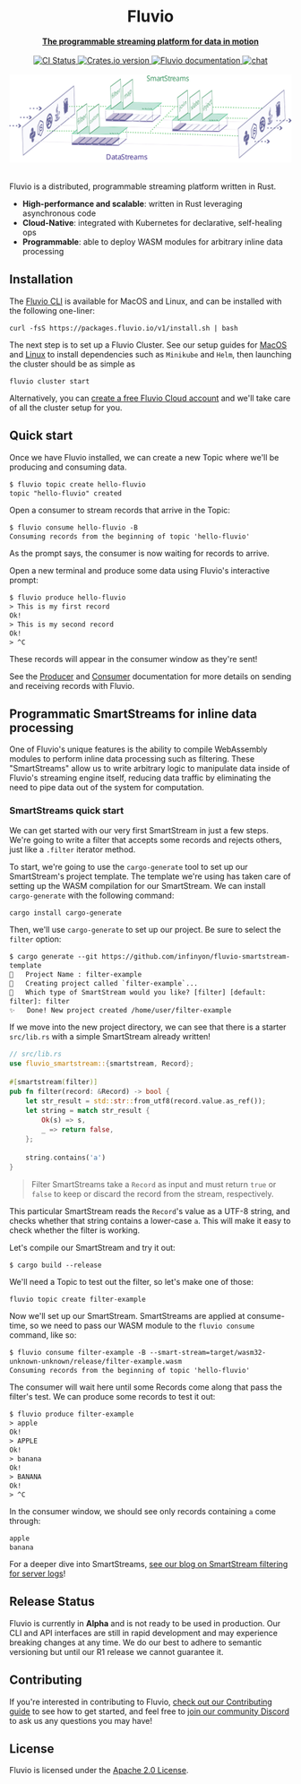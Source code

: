 <div align="center">
<h1>Fluvio</h1>

<a href="https://fluvio.io" target="_blank">
<strong>The programmable streaming platform for data in motion</strong>
</a>

<br>
<br>

<div>
<!-- CI status -->
<a href="https://github.com/infinyon/fluvio/actions">
<img src="https://github.com/infinyon/fluvio/workflows/CI/badge.svg" alt="CI Status" />
</a>

<!-- Crates.io badge -->
<a href="https://crates.io/crates/fluvio">
<img src="https://img.shields.io/crates/v/fluvio?style=flat" alt="Crates.io version" />
</a>

<!-- docs.rs docs -->
<a href="https://docs.rs/fluvio">
<img src="https://docs.rs/fluvio/badge.svg" alt="Fluvio documentation" />
</a>

<!-- Discord invitation -->
<a href="https://discordapp.com/invite/bBG2dTz">
<img src="https://img.shields.io/discord/695712741381636168.svg?logo=discord&style=flat" alt="chat" />
</a>
</div>

<br>

<a href="https://fluvio.io">
<img src=".github/assets/fluvio-overview.svg" alt="A visual of a data pipeline with filter, map, and other streaming operations" />
</a>

<br>
<br>
</div>

Fluvio is a distributed, programmable streaming platform written in Rust.

- **High-performance and scalable**: written in Rust leveraging asynchronous code
- **Cloud-Native**: integrated with Kubernetes for declarative, self-healing ops
- **Programmable**: able to deploy WASM modules for arbitrary inline data processing

## Installation

The [Fluvio CLI] is available for MacOS and Linux, and can be installed with the following one-liner:

[Fluvio CLI]: https://fluvio.io/download

```
curl -fsS https://packages.fluvio.io/v1/install.sh | bash
```

The next step is to set up a Fluvio Cluster. See our setup guides for
[MacOS] and [Linux] to install dependencies such as `Minikube` and `Helm`,
then launching the cluster should be as simple as

[MacOS]: https://fluvio.io/docs/getting-started/mac
[Linux]: https://fluvio.io/docs/getting-started/linux

```
fluvio cluster start
```

Alternatively, you can [create a free Fluvio Cloud account] and we'll take care of
all the cluster setup for you.

[create a free Fluvio Cloud account]: https://cloud.fluvio.io

## Quick start

Once we have Fluvio installed, we can create a new Topic where we'll
be producing and consuming data.

```
$ fluvio topic create hello-fluvio
topic "hello-fluvio" created
```

Open a consumer to stream records that arrive in the Topic:

```
$ fluvio consume hello-fluvio -B
Consuming records from the beginning of topic 'hello-fluvio'
```

As the prompt says, the consumer is now waiting for records to arrive.

Open a new terminal and produce some data using Fluvio's interactive prompt:

```
$ fluvio produce hello-fluvio
> This is my first record
Ok!
> This is my second record
Ok!
> ^C
```

These records will appear in the consumer window as they're sent!

See the [Producer] and [Consumer] documentation for more details on
sending and receiving records with Fluvio.

[Producer]: https://www.fluvio.io/cli/commands/produce/
[Consumer]: https://www.fluvio.io/cli/commands/consume/

## Programmatic SmartStreams for inline data processing

One of Fluvio's unique features is the ability to compile WebAssembly
modules to perform inline data processing such as filtering. These
"SmartStreams" allow us to write arbitrary logic to manipulate data
inside of Fluvio's streaming engine itself, reducing data traffic
by eliminating the need to pipe data out of the system for computation.

### SmartStreams quick start

We can get started with our very first SmartStream in just a few steps.
We're going to write a filter that accepts some records and rejects
others, just like a `.filter` iterator method.

To start, we're going to use the `cargo-generate` tool to set up our
SmartStream's project template. The template we're using has taken care
of setting up the WASM compilation for our SmartStream. We can install
`cargo-generate` with the following command:

```
cargo install cargo-generate
```

Then, we'll use `cargo-generate` to set up our project. Be sure to
select the `filter` option:

```
$ cargo generate --git https://github.com/infinyon/fluvio-smartstream-template
🤷   Project Name : filter-example
🔧   Creating project called `filter-example`...
🤷   Which type of SmartStream would you like? [filter] [default: filter]: filter
✨   Done! New project created /home/user/filter-example
```

If we move into the new project directory, we can see that there is a starter
`src/lib.rs` with a simple SmartStream already written!

```rust
// src/lib.rs
use fluvio_smartstream::{smartstream, Record};

#[smartstream(filter)]
pub fn filter(record: &Record) -> bool {
    let str_result = std::str::from_utf8(record.value.as_ref());
    let string = match str_result {
        Ok(s) => s,
        _ => return false,
    };

    string.contains('a')
}
```

> Filter SmartStreams take a `Record` as input and must return `true` or `false`
> to keep or discard the record from the stream, respectively.

This particular SmartStream reads the `Record`'s value as a UTF-8 string,
and checks whether that string contains a lower-case `a`. This will make it easy to check
whether the filter is working.

Let's compile our SmartStream and try it out:

```
$ cargo build --release
```

We'll need a Topic to test out the filter, so let's make one of those:

```
fluvio topic create filter-example
```

Now we'll set up our SmartStream. SmartStreams are applied at consume-time, so we
need to pass our WASM module to the `fluvio consume` command, like so:

```
$ fluvio consume filter-example -B --smart-stream=target/wasm32-unknown-unknown/release/filter-example.wasm
Consuming records from the beginning of topic 'hello-fluvio'
```

The consumer will wait here until some Records come along that pass the filter's test.
We can produce some records to test it out:

```
$ fluvio produce filter-example
> apple
Ok!
> APPLE
Ok!
> banana
Ok!
> BANANA
Ok!
> ^C
```

In the consumer window, we should see only records containing `a` come through:

```
apple
banana
```

For a deeper dive into SmartStreams, [see our blog on SmartStream filtering for server logs]!

[see our blog on SmartStream filtering for server logs]: https://www.infinyon.com/blog/2021/06/smartstream-filters/

## Release Status

Fluvio is currently in **Alpha** and is not ready to be used in production.
Our CLI and API interfaces are still in rapid development and may experience
breaking changes at any time. We do our best to adhere to semantic versioning
but until our R1 release we cannot guarantee it.

## Contributing

If you're interested in contributing to Fluvio, [check out our Contributing guide]
to see how to get started, and feel free to [join our community Discord] to ask us
any questions you may have!

[check out our Contributing guide]: ./CONTRIBUTING.md
[join our Community Discord]: https://discordapp.com/invite/bBG2dTz

## License

Fluvio is licensed under the [Apache 2.0 License].

[Apache 2.0 License]: ./LICENSE
